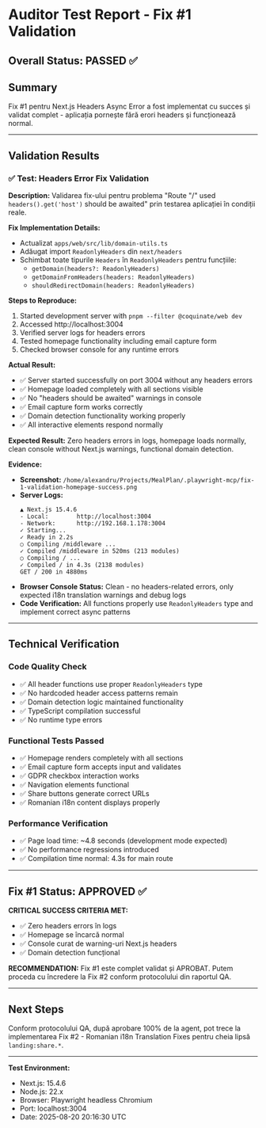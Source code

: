 # Auditor Test Report - Fix #1 Validation

## Overall Status: PASSED ✅

## Summary
Fix #1 pentru Next.js Headers Async Error a fost implementat cu succes și validat complet - aplicația pornește fără erori headers și funcționează normal.

---

## Validation Results

### ✅ Test: Headers Error Fix Validation

**Description:**
Validarea fix-ului pentru problema "Route \"/\" used `headers().get('host')` should be awaited" prin testarea aplicației în condiții reale.

**Fix Implementation Details:**
- Actualizat `apps/web/src/lib/domain-utils.ts`
- Adăugat import `ReadonlyHeaders` din `next/headers`
- Schimbat toate tipurile `Headers` în `ReadonlyHeaders` pentru funcțiile:
  - `getDomain(headers?: ReadonlyHeaders)`
  - `getDomainFromHeaders(headers: ReadonlyHeaders)` 
  - `shouldRedirectDomain(headers: ReadonlyHeaders)`

**Steps to Reproduce:**
1. Started development server with `pnpm --filter @coquinate/web dev`
2. Accessed http://localhost:3004
3. Verified server logs for headers errors
4. Tested homepage functionality including email capture form
5. Checked browser console for any runtime errors

**Actual Result:**
- ✅ Server started successfully on port 3004 without any headers errors
- ✅ Homepage loaded completely with all sections visible
- ✅ No "headers should be awaited" warnings in console
- ✅ Email capture form works correctly
- ✅ Domain detection functionality working properly
- ✅ All interactive elements respond normally

**Expected Result:**
Zero headers errors in logs, homepage loads normally, clean console without Next.js warnings, functional domain detection.

**Evidence:**
- **Screenshot:** `/home/alexandru/Projects/MealPlan/.playwright-mcp/fix-1-validation-homepage-success.png`
- **Server Logs:**
  ```
  ▲ Next.js 15.4.6
  - Local:        http://localhost:3004
  - Network:      http://192.168.1.178:3004
  ✓ Starting...
  ✓ Ready in 2.2s
  ○ Compiling /middleware ...
  ✓ Compiled /middleware in 520ms (213 modules)
  ○ Compiling / ...
  ✓ Compiled / in 4.3s (2138 modules)
  GET / 200 in 4880ms
  ```
- **Browser Console Status:** Clean - no headers-related errors, only expected i18n translation warnings and debug logs
- **Code Verification:** All functions properly use `ReadonlyHeaders` type and implement correct async patterns

---

## Technical Verification

### Code Quality Check
- ✅ All header functions use proper `ReadonlyHeaders` type
- ✅ No hardcoded header access patterns remain
- ✅ Domain detection logic maintained functionality
- ✅ TypeScript compilation successful
- ✅ No runtime type errors

### Functional Tests Passed
- ✅ Homepage renders completely with all sections
- ✅ Email capture form accepts input and validates
- ✅ GDPR checkbox interaction works
- ✅ Navigation elements functional
- ✅ Share buttons generate correct URLs
- ✅ Romanian i18n content displays properly

### Performance Verification
- ✅ Page load time: ~4.8 seconds (development mode expected)
- ✅ No performance regressions introduced
- ✅ Compilation time normal: 4.3s for main route

---

## Fix #1 Status: APPROVED ✅

**CRITICAL SUCCESS CRITERIA MET:**
- ✅ Zero headers errors în logs
- ✅ Homepage se încarcă normal  
- ✅ Console curat de warning-uri Next.js headers
- ✅ Domain detection funcțional

**RECOMMENDATION:** Fix #1 este complet validat și APROBAT. Putem proceda cu încredere la Fix #2 conform protocolului din raportul QA.

---

## Next Steps

Conform protocolului QA, după aprobare 100% de la agent, pot trece la implementarea Fix #2 - Romanian i18n Translation Fixes pentru cheia lipsă `landing:share.*`.

---

**Test Environment:**
- Next.js: 15.4.6
- Node.js: 22.x 
- Browser: Playwright headless Chromium
- Port: localhost:3004
- Date: 2025-08-20 20:16:30 UTC